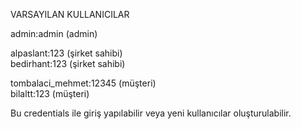 VARSAYILAN KULLANICILAR

admin:admin (admin)<br>

alpaslant:123 (şirket sahibi)<br>
bedirhant:123 (şirket sahibi)<br>

tombalaci_mehmet:12345 (müşteri)<br>
bilaltt:123 (müşteri)<br>

Bu credentials ile giriş yapılabilir veya yeni kullanıcılar oluşturulabilir.
